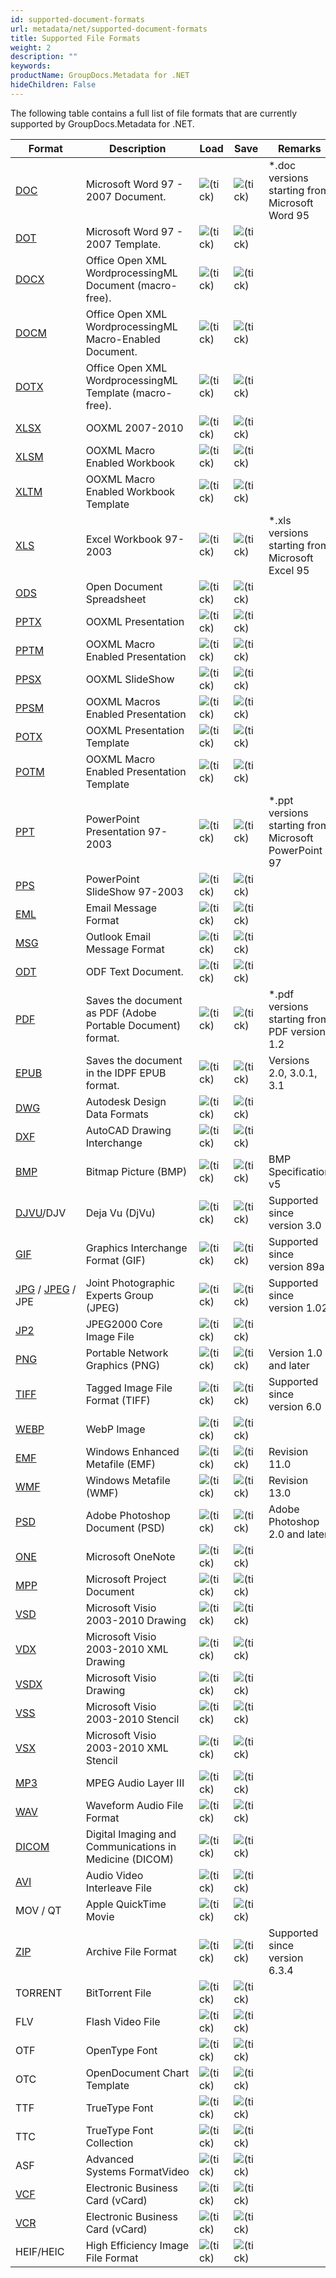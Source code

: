 ```yaml
---
id: supported-document-formats
url: metadata/net/supported-document-formats
title: Supported File Formats
weight: 2
description: ""
keywords: 
productName: GroupDocs.Metadata for .NET
hideChildren: False
---
```

The following table contains a full list of file formats that are currently supported by GroupDocs.Metadata for .NET.

| Format | Description | Load | Save | Remarks |
| --- | --- | --- | --- | --- |
| [DOC](https://wiki.fileformat.com/word-processing/doc) | Microsoft Word 97 - 2007 Document. | ![(tick)](metadata/net/images/check.png) | ![(tick)](metadata/net/images/check.png) | \*.doc versions starting from Microsoft Word 95 |
| [DOT](https://wiki.fileformat.com/word-processing/dot/) | Microsoft Word 97 - 2007 Template. | ![(tick)](metadata/net/images/check.png) | ![(tick)](metadata/net/images/check.png) |   |
| [DOCX](https://wiki.fileformat.com/word-processing/docx/) | Office Open XML WordprocessingML Document (macro-free). | ![(tick)](metadata/net/images/check.png) | ![(tick)](metadata/net/images/check.png) |   |
| [DOCM](https://wiki.fileformat.com/word-processing/docm/) | Office Open XML WordprocessingML Macro-Enabled Document. | ![(tick)](metadata/net/images/check.png) | ![(tick)](metadata/net/images/check.png) |   |
| [DOTX](https://wiki.fileformat.com/word-processing/dotx/) | Office Open XML WordprocessingML Template (macro-free). | ![(tick)](metadata/net/images/check.png) | ![(tick)](metadata/net/images/check.png) |   |
| [XLSX](https://wiki.fileformat.com/spreadsheet/xlsx/) | OOXML 2007-2010 | ![(tick)](metadata/net/images/check.png) | ![(tick)](metadata/net/images/check.png) |   |
| [XLSM](https://wiki.fileformat.com/spreadsheet/xlsm/) | OOXML Macro Enabled Workbook | ![(tick)](metadata/net/images/check.png) | ![(tick)](metadata/net/images/check.png) |   |
| [XLTM](https://wiki.fileformat.com/spreadsheet/xltm/) | OOXML Macro Enabled Workbook Template | ![(tick)](metadata/net/images/check.png) | ![(tick)](metadata/net/images/check.png) |   |
| [XLS](https://wiki.fileformat.com/spreadsheet/xls/) | Excel Workbook 97-2003 | ![(tick)](metadata/net/images/check.png) | ![(tick)](metadata/net/images/check.png) | \*.xls versions starting from Microsoft Excel 95 |
| [ODS](https://wiki.fileformat.com/spreadsheet/ods/) | Open Document Spreadsheet | ![(tick)](metadata/net/images/check.png) | ![(tick)](metadata/net/images/check.png) |   |
| [PPTX](https://wiki.fileformat.com/presentation/pptx/) | OOXML Presentation | ![(tick)](metadata/net/images/check.png) | ![(tick)](metadata/net/images/check.png) |   |
| [PPTM](https://wiki.fileformat.com/presentation/pptm/) | OOXML Macro Enabled Presentation | ![(tick)](metadata/net/images/check.png) | ![(tick)](metadata/net/images/check.png) |   |
| [PPSX](https://wiki.fileformat.com/presentation/ppsx/) | OOXML SlideShow | ![(tick)](metadata/net/images/check.png) | ![(tick)](metadata/net/images/check.png) |   |
| [PPSM](https://wiki.fileformat.com/presentation/ppsm/) | OOXML Macros Enabled Presentation | ![(tick)](metadata/net/images/check.png) | ![(tick)](metadata/net/images/check.png) |   |
| [POTX](https://wiki.fileformat.com/presentation/potx/) | OOXML Presentation Template | ![(tick)](metadata/net/images/check.png) | ![(tick)](metadata/net/images/check.png) |   |
| [POTM](https://wiki.fileformat.com/presentation/potm/) | OOXML Macro Enabled Presentation Template | ![(tick)](metadata/net/images/check.png) | ![(tick)](metadata/net/images/check.png) |   |
| [PPT](https://wiki.fileformat.com/presentation/ppt/) | PowerPoint Presentation 97-2003 | ![(tick)](metadata/net/images/check.png) | ![(tick)](metadata/net/images/check.png) | \*.ppt versions starting from Microsoft PowerPoint 97 |
| [PPS](https://wiki.fileformat.com/presentation/pps/) | PowerPoint SlideShow 97-2003 | ![(tick)](metadata/net/images/check.png) | ![(tick)](metadata/net/images/check.png) |   |
| [EML](https://wiki.fileformat.com/email/eml/) | Email Message Format | ![(tick)](metadata/net/images/check.png) | ![(tick)](metadata/net/images/check.png) |   |
| [MSG](https://wiki.fileformat.com/email/msg/) | Outlook Email Message Format | ![(tick)](metadata/net/images/check.png) | ![(tick)](metadata/net/images/check.png) |   |
| [ODT](https://wiki.fileformat.com/word-processing/odt/) | ODF Text Document. | ![(tick)](metadata/net/images/check.png) | ![(tick)](metadata/net/images/check.png) |   |
| [PDF](https://wiki.fileformat.com/view/pdf/) | Saves the document as PDF (Adobe Portable Document) format. | ![(tick)](metadata/net/images/check.png) | ![(tick)](metadata/net/images/check.png) | \*.pdf versions starting from PDF version 1.2 |
| [EPUB](https://wiki.fileformat.com/ebook/epub/) | Saves the document in the IDPF EPUB format. | ![(tick)](metadata/net/images/check.png) | ![(tick)](metadata/net/images/check.png) | Versions 2.0, 3.0.1, 3.1 |
| [DWG](https://wiki.fileformat.com/cad/dwg/) | Autodesk Design Data Formats | ![(tick)](metadata/net/images/check.png) | ![(tick)](metadata/net/images/check.png) |   |
| [DXF](https://wiki.fileformat.com/cad/dxf/) | AutoCAD Drawing Interchange | ![(tick)](metadata/net/images/check.png) | ![(tick)](metadata/net/images/check.png) |   |
| [BMP](https://wiki.fileformat.com/image/bmp/) | Bitmap Picture (BMP) | ![(tick)](metadata/net/images/check.png) | ![(tick)](metadata/net/images/check.png) | BMP Specification v5 |
| [DJVU](https://wiki.fileformat.com/image/djvu/)/DJV | Deja Vu (DjVu) | ![(tick)](metadata/net/images/check.png) | ![(tick)](metadata/net/images/check.png) | Supported since version 3.0 |
| [GIF](https://wiki.fileformat.com/image/gif/) | Graphics Interchange Format (GIF) | ![(tick)](metadata/net/images/check.png) | ![(tick)](metadata/net/images/check.png) | Supported since version 89a |
| [JPG](https://wiki.fileformat.com/image/jpeg) / [JPEG](https://wiki.fileformat.com/image/jpeg) / JPE   | Joint Photographic Experts Group (JPEG) | ![(tick)](metadata/net/images/check.png) | ![(tick)](metadata/net/images/check.png) | Supported since version 1.02 |
| [JP2](https://wiki.fileformat.com/image/jp2/) | JPEG2000 Core Image File | ![(tick)](metadata/net/images/check.png) | ![(tick)](metadata/net/images/check.png) |   |
| [PNG](https://wiki.fileformat.com/image/png/) | Portable Network Graphics (PNG) | ![(tick)](metadata/net/images/check.png) | ![(tick)](metadata/net/images/check.png) | Version 1.0 and later  |
| [TIFF](https://wiki.fileformat.com/image/tiff/) | Tagged Image File Format (TIFF) | ![(tick)](metadata/net/images/check.png) | ![(tick)](metadata/net/images/check.png) | Supported since version 6.0 |
| [WEBP](https://wiki.fileformat.com/image/webp/) | WebP Image | ![(tick)](metadata/net/images/check.png) | ![(tick)](metadata/net/images/check.png) |   |
| [EMF](https://wiki.fileformat.com/image/emf/) | Windows Enhanced Metafile (EMF) | ![(tick)](metadata/net/images/check.png) | ![(tick)](metadata/net/images/check.png) | Revision 11.0 |
| [WMF](https://wiki.fileformat.com/image/wmf/) | Windows Metafile (WMF) | ![(tick)](metadata/net/images/check.png) | ![(tick)](metadata/net/images/check.png) | Revision 13.0 |
| [PSD](https://wiki.fileformat.com/image/psd/) | Adobe Photoshop Document (PSD) | ![(tick)](metadata/net/images/check.png) | ![(tick)](metadata/net/images/check.png) | Adobe Photoshop 2.0 and later |
| [ONE](https://wiki.fileformat.com/note-taking/one/) | Microsoft OneNote | ![(tick)](metadata/net/images/check.png) | ![(tick)](metadata/net/images/check.png) |   |
| [MPP](https://wiki.fileformat.com/project-management/mpp/) | Microsoft Project Document | ![(tick)](metadata/net/images/check.png) | ![(tick)](metadata/net/images/check.png) |   |
| [VSD](https://wiki.fileformat.com/image/vsd/) | Microsoft Visio 2003-2010 Drawing | ![(tick)](metadata/net/images/check.png) | ![(tick)](metadata/net/images/check.png) |   |
| [VDX](https://wiki.fileformat.com/image/vdx/) | Microsoft Visio 2003-2010 XML Drawing | ![(tick)](metadata/net/images/check.png) | ![(tick)](metadata/net/images/check.png) |   |
| [VSDX](https://wiki.fileformat.com/image/vsdx/) | Microsoft Visio Drawing | ![(tick)](metadata/net/images/check.png) | ![(tick)](metadata/net/images/check.png) |   |
| [VSS](https://wiki.fileformat.com/image/vss/) | Microsoft Visio 2003-2010 Stencil | ![(tick)](metadata/net/images/check.png) | ![(tick)](metadata/net/images/check.png) |   |
| [VSX](https://wiki.fileformat.com/image/vsx/) | Microsoft Visio 2003-2010 XML Stencil | ![(tick)](metadata/net/images/check.png) | ![(tick)](metadata/net/images/check.png) |   |
| [MP3](https://wiki.fileformat.com/audio/mp3/) | MPEG Audio Layer III | ![(tick)](metadata/net/images/check.png) | ![(tick)](metadata/net/images/check.png) |   |
| [WAV](https://wiki.fileformat.com/audio/wav/) | Waveform Audio File Format | ![(tick)](metadata/net/images/check.png) | ![(tick)](metadata/net/images/check.png) |   |
| [DICOM](https://wiki.fileformat.com/image/dcm/) | Digital Imaging and Communications in Medicine (DICOM) | ![(tick)](metadata/net/images/check.png) | ![(tick)](metadata/net/images/check.png) |   |
| [AVI](https://wiki.fileformat.com/video/avi/) | Audio Video Interleave File | ![(tick)](metadata/net/images/check.png) | ![(tick)](metadata/net/images/check.png) |   |
| MOV / QT | Apple QuickTime Movie | ![(tick)](metadata/net/images/check.png) | ![(tick)](metadata/net/images/check.png) |   |
| [ZIP](https://wiki.fileformat.com/compression/zip/) | Archive File Format | ![(tick)](metadata/net/images/check.png) | ![(tick)](metadata/net/images/check.png) | Supported since version 6.3.4 |
| TORRENT | BitTorrent File | ![(tick)](metadata/net/images/check.png) | ![(tick)](metadata/net/images/check.png) |   |
| FLV | Flash Video File | ![(tick)](metadata/net/images/check.png) | ![(tick)](metadata/net/images/check.png) |   |
| OTF | OpenType Font | ![(tick)](metadata/net/images/check.png) | ![(tick)](metadata/net/images/check.png) |   |
| OTC | OpenDocument Chart Template | ![(tick)](metadata/net/images/check.png) | ![(tick)](metadata/net/images/check.png) |   |
| TTF | TrueType Font | ![(tick)](metadata/net/images/check.png) | ![(tick)](metadata/net/images/check.png) |   |
| TTC | TrueType Font Collection | ![(tick)](metadata/net/images/check.png) | ![(tick)](metadata/net/images/check.png) |   |
| ASF | Advanced Systems FormatVideo | ![(tick)](metadata/net/images/check.png) | ![(tick)](metadata/net/images/check.png) |   |
| [VCF](https://wiki.fileformat.com/email/vcf/) | Electronic Business Card (vCard) | ![(tick)](metadata/net/images/check.png) | ![(tick)](metadata/net/images/check.png) |   |
| [VCR](https://wiki.fileformat.com/email/vcf/) | Electronic Business Card (vCard) | ![(tick)](metadata/net/images/check.png) | ![(tick)](metadata/net/images/check.png) |   |
| HEIF/HEIC | High Efficiency Image File Format | ![(tick)](metadata/net/images/check.png) | ![(tick)](metadata/net/images/check.png) |   |


